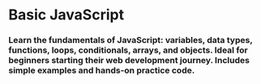 # Basic JavaScript
<h3> Learn the fundamentals of JavaScript: variables, data types, functions, loops, conditionals, arrays, and objects. Ideal for beginners starting their web development journey. Includes simple examples and hands-on practice code.</h3>
